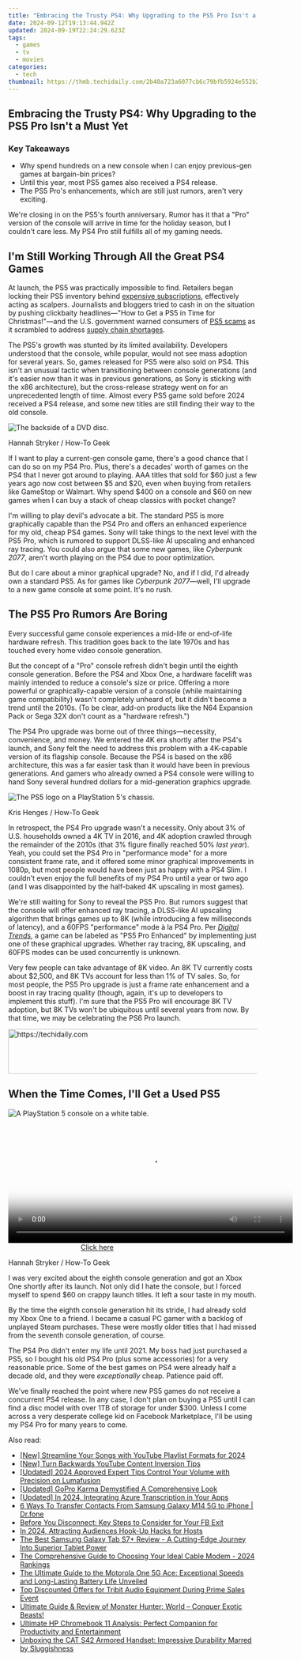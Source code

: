 ```yaml
---
title: "Embracing the Trusty PS4: Why Upgrading to the PS5 Pro Isn't a Must Yet"
date: 2024-09-12T19:13:44.942Z
updated: 2024-09-19T22:24:29.623Z
tags:
  - games
  - tv
  - movies
categories:
  - tech
thumbnail: https://thmb.techidaily.com/2b40a723a6077cb6c79bfb5924e552b293609acafd7a9691ad956f89a6aa172b.jpg
---
```


## Embracing the Trusty PS4: Why Upgrading to the PS5 Pro Isn't a Must Yet

### Key Takeaways

* Why spend hundreds on a new console when I can enjoy previous-gen games at bargain-bin prices?
* Until this year, most PS5 games also received a PS4 release.
* The PS5 Pro's enhancements, which are still just rumors, aren't very exciting.

 We're closing in on the PS5's fourth anniversary. Rumor has it that a "Pro" version of the console will arrive in time for the holiday season, but I couldn't care less. My PS4 Pro still fulfills all of my gaming needs.

##  I'm Still Working Through All the Great PS4 Games

 At launch, the PS5 was practically impossible to find. Retailers began locking their PS5 inventory behind [expensive subscriptions](https://pokemon-go-android.techidaily.com/catchemall-celebrate-national-pokemon-day-with-virtual-location-on-nubia-red-magic-8s-proplus-drfone-by-drfone-virtual-android/), effectively acting as scalpers. Journalists and bloggers tried to cash in on the situation by pushing clickbaity headlines—"How to Get a PS5 in Time for Christmas!"—and the U.S. government warned consumers of [PS5 scams](https://ag.ny.gov/press-release/2021/attorney-general-james-investigating-fraudulent-sales-ps5-gaming-consoles) as it scrambled to address [supply chain shortages](https://www.cnet.com/news/politics/ps5-xbox-component-shortage-to-be-investigated-as-part-of-new-biden-executive-order/).

 The PS5's growth was stunted by its limited availability. Developers understood that the console, while popular, would not see mass adoption for several years. So, games released for PS5 were also sold on PS4\. This isn't an unusual tactic when transitioning between console generations (and it's easier now than it was in previous generations, as Sony is sticking with the x86 architecture), but the cross-release strategy went on for an unprecedented length of time. Almost every PS5 game sold before 2024 received a PS4 release, and some new titles are still finding their way to the old console.

![The backside of a DVD disc.](https://static1.howtogeekimages.com/wordpress/wp-content/uploads/2024/04/53105419298_22f9e512a8_o.jpg) 

Hannah Stryker / How-To Geek

 If I want to play a current-gen console game, there's a good chance that I can do so on my PS4 Pro. Plus, there's a decades' worth of games on the PS4 that I never got around to playing. AAA titles that sold for $60 just a few years ago now cost between $5 and $20, even when buying from retailers like GameStop or Walmart. Why spend $400 on a console and $60 on new games when I can buy a stack of cheap classics with pocket change?

 I'm willing to play devil's advocate a bit. The standard PS5 is more graphically capable than the PS4 Pro and offers an enhanced experience for my old, cheap PS4 games. Sony will take things to the next level with the PS5 Pro, which is rumored to support DLSS-like AI upscaling and enhanced ray tracing. You could also argue that some new games, like _Cyberpunk 2077_, aren't worth playing on the PS4 due to poor optimization.

 But do I care about a minor graphical upgrade? No, and if I did, I'd already own a standard PS5\. As for games like _Cyberpunk 2077_—well, I'll upgrade to a new game console at some point. It's no rush.

##  The PS5 Pro Rumors Are Boring

 Every successful game console experiences a mid-life or end-of-life hardware refresh. This tradition goes back to the late 1970s and has touched every home video console generation.

 But the concept of a "Pro" console refresh didn't begin until the eighth console generation. Before the PS4 and Xbox One, a hardware facelift was mainly intended to reduce a console's size or price. Offering a more powerful or graphically-capable version of a console (while maintaining game compatibility) wasn't completely unheard of, but it didn't become a trend until the 2010s. (To be clear, add-on products like the N64 Expansion Pack or Sega 32X don't count as a "hardware refresh.")

 The PS4 Pro upgrade was borne out of three things—necessity, convenience, and money. We entered the 4K era shortly after the PS4's launch, and Sony felt the need to address this problem with a 4K-capable version of its flagship console. Because the PS4 is based on the x86 architecture, this was a far easier task than it would have been in previous generations. And gamers who already owned a PS4 console were willing to hand Sony several hundred dollars for a mid-generation graphics upgrade.

![The PS5 logo on a PlayStation 5's chassis.](https://static1.howtogeekimages.com/wordpress/wp-content/uploads/2024/04/53398531200_04eab5f89c_o.jpg) 

Kris Henges / How-To Geek

 In retrospect, the PS4 Pro upgrade wasn't a necessity. Only about 3% of U.S. households owned a 4K TV in 2016, and 4K adoption crawled through the remainder of the 2010s (that 3% figure finally reached 50% _last year_). Yeah, you could set the PS4 Pro in "performance mode" for a more consistent frame rate, and it offered some minor graphical improvements in 1080p, but most people would have been just as happy with a PS4 Slim. I couldn't even enjoy the full benefits of my PS4 Pro until a year or two ago (and I was disappointed by the half-baked 4K upscaling in most games).

 We're still waiting for Sony to reveal the PS5 Pro. But rumors suggest that the console will offer enhanced ray tracing, a DLSS-like AI upscaling algorithm that brings games up to 8K (while introducing a few milliseconds of latency), and a 60FPS "performance" mode à la PS4 Pro. Per _[Digital Trends](https://www.digitaltrends.com/gaming/ps5-pro-release-date-price-specs-news-rumors/)_, a game can be labeled as "PS5 Pro Enhanced" by implementing just one of these graphical upgrades. Whether ray tracing, 8K upscaling, and 60FPS modes can be used concurrently is unknown.

 Very few people can take advantage of 8K video. An 8K TV currently costs about $2,500, and 8K TVs account for less than 1% of TV sales. So, for most people, the PS5 Pro upgrade is just a frame rate enhancement and a boost in ray tracing quality (though, again, it's up to developers to implement this stuff). I'm sure that the PS5 Pro will encourage 8K TV adoption, but 8K TVs won't be ubiquitous until several years from now. By that time, we may be celebrating the PS6 Pro launch.

<!-- affiliate ads begin -->
<a href="https://appsumo.8odi.net/c/5597632/2037350/7443" target="_top" id="2037350">
  <img src="//a.impactradius-go.com/display-ad/7443-2037350" border="0" alt="https://techidaily.com" width="728" height="90"/>
</a>
<img height="0" width="0" src="https://appsumo.8odi.net/i/5597632/2037350/7443" style="position:absolute;visibility:hidden;" border="0" />
<!-- affiliate ads end -->

##  When the Time Comes, I'll Get a Used PS5

![A PlayStation 5 console on a white table.](https://static1.howtogeekimages.com/wordpress/wp-content/uploads/2024/04/52625290774_4a81dec792_o.jpg) 

<!-- affiliate ads begin -->
<span id="1983473">
					<video width="576" height="240" style="cursor:pointer"
           poster="//a.impactradius-go.com/display-clicktoplayimage/1983473.png"
           onclick="if(!this.playClicked){this.play();this.setAttribute('controls',true);this.playClicked=true;}">
	   <source src="//a.impactradius-go.com/display-ad/22993-1983473">
	   <img src="//a.impactradius-go.com/display-clicktoplayimage/1983473.png" style="border: none; height: 100%; width: 100%; object-fit: contain">
	</video>
	<div style="width:360px;text-align:center"><a href="javascript:window.open(decodeURIComponent('https%3A%2F%2Fhomestyler.sjv.io%2Fc%2F5597632%2F1983473%2F22993'), '_blank');void(0);">Click here</a></div>
</span>
<img height="0" width="0" src="https://imp.pxf.io/i/5597632/1983473/22993" style="position:absolute;visibility:hidden;" border="0" />
<!-- affiliate ads end -->

Hannah Stryker / How-To Geek

 I was very excited about the eighth console generation and got an Xbox One shortly after its launch. Not only did I hate the console, but I forced myself to spend $60 on crappy launch titles. It left a sour taste in my mouth.

 By the time the eighth console generation hit its stride, I had already sold my Xbox One to a friend. I became a casual PC gamer with a backlog of unplayed Steam purchases. These were mostly older titles that I had missed from the seventh console generation, of course.

 The PS4 Pro didn't enter my life until 2021\. My boss had just purchased a PS5, so I bought his old PS4 Pro (plus some accessories) for a very reasonable price. Some of the best games on PS4 were already half a decade old, and they were _exceptionally_ cheap. Patience paid off.

 We've finally reached the point where new PS5 games do not receive a concurrent PS4 release. In any case, I don't plan on buying a PS5 until I can find a disc model with over 1TB of storage for under $300\. Unless I come across a very desperate college kid on Facebook Marketplace, I'll be using my PS4 Pro for many years to come.

<ins class="adsbygoogle"
     style="display:block"
     data-ad-format="autorelaxed"
     data-ad-client="ca-pub-7571918770474297"
     data-ad-slot="1223367746"></ins>

<ins class="adsbygoogle"
     style="display:block"
     data-ad-client="ca-pub-7571918770474297"
     data-ad-slot="8358498916"
     data-ad-format="auto"
     data-full-width-responsive="true"></ins>

<span class="atpl-alsoreadstyle">Also read:</span>
<div><ul>
<li><a href="https://youtube-tips.techidaily.com/treamline-your-songs-with-youtube-playlist-formats-for-2024/"><u>[New] Streamline Your Songs with YouTube Playlist Formats for 2024</u></a></li>
<li><a href="https://facebook-record-videos.techidaily.com/new-turn-backwards-youtube-content-inversion-tips/"><u>[New] Turn Backwards YouTube Content Inversion Tips</u></a></li>
<li><a href="https://fox-boxes.techidaily.com/updated-2024-approved-expert-tips-control-your-volume-with-precision-on-lumafusion/"><u>[Updated] 2024 Approved Expert Tips Control Your Volume with Precision on Lumafusion</u></a></li>
<li><a href="https://some-knowledge.techidaily.com/updated-gopro-karma-demystified-a-comprehensive-look/"><u>[Updated] GoPro Karma Demystified A Comprehensive Look</u></a></li>
<li><a href="https://fox-http.techidaily.com/updated-in-2024-integrating-azure-transcription-in-your-apps/"><u>[Updated] In 2024, Integrating Azure Transcription in Your Apps</u></a></li>
<li><a href="https://blog-min.techidaily.com/6-ways-to-transfer-contacts-from-samsung-galaxy-m14-5g-to-iphone-drfone-by-drfone-transfer-from-android-transfer-from-android/"><u>6 Ways To Transfer Contacts From Samsung Galaxy M14 5G to iPhone | Dr.fone</u></a></li>
<li><a href="https://facebook.techidaily.com/before-you-disconnect-key-steps-to-consider-for-your-fb-exit/"><u>Before You Disconnect: Key Steps to Consider for Your FB Exit</u></a></li>
<li><a href="https://extra-resources.techidaily.com/in-2024-attracting-audiences-hook-up-hacks-for-hosts/"><u>In 2024, Attracting Audiences Hook-Up Hacks for Hosts</u></a></li>
<li><a href="https://buynow-help.techidaily.com/the-best-samsung-galaxy-tab-s7plus-review-a-cutting-edge-journey-into-superior-tablet-power/"><u>The Best Samsung Galaxy Tab S7+ Review - A Cutting-Edge Journey Into Superior Tablet Power</u></a></li>
<li><a href="https://buynow-help.techidaily.com/the-comprehensive-guide-to-choosing-your-ideal-cable-modem-2024-rankings/"><u>The Comprehensive Guide to Choosing Your Ideal Cable Modem - 2024 Rankings</u></a></li>
<li><a href="https://buynow-help.techidaily.com/the-ultimate-guide-to-the-motorola-one-5g-ace-exceptional-speeds-and-long-lasting-battery-life-unveiled/"><u>The Ultimate Guide to the Motorola One 5G Ace: Exceptional Speeds and Long-Lasting Battery Life Unveiled</u></a></li>
<li><a href="https://buynow-help.techidaily.com/top-discounted-offers-for-tribit-audio-equipment-during-prime-sales-event/"><u>Top Discounted Offers for Tribit Audio Equipment During Prime Sales Event</u></a></li>
<li><a href="https://buynow-help.techidaily.com/ultimate-guide-and-review-of-monster-hunter-world-conquer-exotic-beasts/"><u>Ultimate Guide & Review of Monster Hunter: World – Conquer Exotic Beasts!</u></a></li>
<li><a href="https://buynow-help.techidaily.com/ultimate-hp-chromebook-11-analysis-perfect-companion-for-productivity-and-entertainment/"><u>Ultimate HP Chromebook 11 Analysis: Perfect Companion for Productivity and Entertainment</u></a></li>
<li><a href="https://buynow-help.techidaily.com/unboxing-the-cat-s42-armored-handset-impressive-durability-marred-by-sluggishness/"><u>Unboxing the CAT S42 Armored Handset: Impressive Durability Marred by Sluggishness</u></a></li>
</ul></div>

